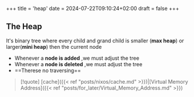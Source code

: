 +++
title = 'heap'
date = 2024-07-22T09:10:24+02:00
draft = false
+++

## The Heap
It's binary tree where every child and grand child is smaller (**max heap**) or larger(**mini heap**) then the current node 
- Whenever a **node is added** ,we must adjust the tree 
- Whenever  a **node is deleted** ,we must adjust the tree 
- ==Therese no traversing==


>[!quote] [cache]({{< ref "posts/nixos/cache.md" >}})|[Virtual Memory Address]({{< ref "posts/for_later/Virtual_Memory_Address.md" >}})